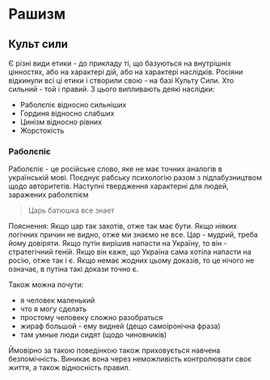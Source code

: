 # Рашизм

## Культ сили

Є різні види етики - до прикладу ті, що базуються на внутрішніх цінностях, 
або на характері дій, або на характері наслідків.
Росіяни відкинули всі ці етики і створили свою - на базі Культу Сили.
Хто сильний - той і правий.
З цього випливають деякі наслідки:

 - Раболєпіє відносно сильніших
 - Гординя відносно слабших
 - Цинізм відносно рівних
 - Жорстокість

### Раболєпіє

Раболєпіє - це російське слово, яке не має точних аналогів в українській мові.
Поєднує рабську психологію разом з підлабузництвом щодо авторитетів.
Наступні твердження характерні для людей, заражених раболєпієм

> Царь батюшка все знает

Пояснення:
Якщо цар так захотів, отже так має бути.
Якщо ніяких логічних причин не видно, отже ми знаємо не все.
Цар - мудрий, треба йому довіряти.
Якщо путін вирішив напасти на Україну, то він - стратегічний геній.
Якщо він каже, що Україна сама хотіла напасти на росію, отже так і є.
Якщо немає жодних цьому доказів, то це нічого не означає, в путіна такі докази точно є.

Також можна почути:

 - я человек маленький
 - что я могу сделать
 - простому человеку сложно разобраться
 - жираф большой - ему видней (дещо самоіронічна фраза)
 - там умные люди сидят (щодо чиновників)

Ймовірно за такою поведінкою також приховується навчена безпомічність.
Виникає вона через неможливість контролювати своє життя, а також відносність правил.
